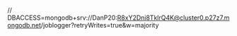 // DBACCESS=mongodb+srv://DanP20:R8xY2Dni8TklrQ4K@cluster0.p27z7.mongodb.net/joblogger?retryWrites=true&w=majority